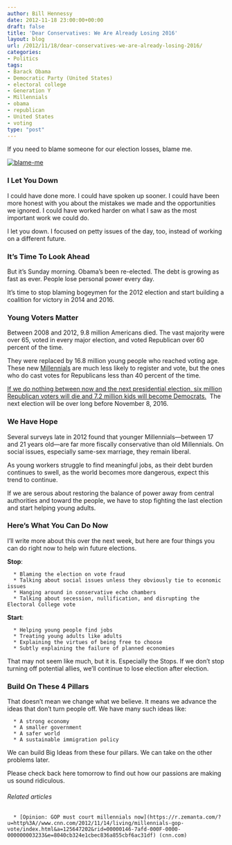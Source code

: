 ```yaml
---
author: Bill Hennessy
date: 2012-11-18 23:00:00+00:00
draft: false
title: 'Dear Conservatives: We Are Already Losing 2016'
layout: blog
url: /2012/11/18/dear-conservatives-we-are-already-losing-2016/
categories:
- Politics
tags:
- Barack Obama
- Democratic Party (United States)
- electoral college
- Generation Y
- Millennials
- obama
- republican
- United States
- voting
type: "post"
---
```


If you need to blame someone for our election losses, blame me.

[![blame-me](https://ludicrite.files.wordpress.com/2012/11/blame-me_thumb.jpg)
](https://ludicrite.files.wordpress.com/2012/11/blame-me.jpg)


### I Let You Down


I could have done more. I could have spoken up sooner. I could have been more honest with you about the mistakes we made and the opportunities we ignored. I could have worked harder on what I saw as the most important work we could do.

I let you down. I focused on petty issues of the day, too, instead of working on a different future.


### It’s Time To Look Ahead


But it’s Sunday morning. Obama’s been re-elected. The debt is growing as fast as ever. People lose personal power every day.

It’s time to stop blaming bogeymen for the 2012 election and start building a coalition for victory in 2014 and 2016.


### Young Voters Matter


Between 2008 and 2012, 9.8 million Americans died. The vast majority were over 65, voted in every major election, and voted Republican over 60 percent of the time.

They were replaced by 16.8 million young people who reached voting age. These new [Millennials](https://hennessysview.com/?s=Millennials&submit=Search) are much less likely to register and vote, but the ones who do cast votes for Republicans less than 40 percent of the time.

[If we do nothing between now and the next presidential election, six million Republican voters will die and 7.2 million kids will become Democrats.](https://hennessysview.com/2012/11/07/the-conservative-base-is-dying-and-taking-freedom-with-it/)  The next election will be over long before November 8, 2016.


### We Have Hope


Several surveys late in 2012 found that younger Millennials—between 17 and 21 years old—are far more fiscally conservative than old Millennials. On social issues, especially same-sex marriage, they remain liberal.

As young workers struggle to find meaningful jobs, as their debt burden continues to swell, as the world becomes more dangerous, expect this trend to continue.

If we are serous about restoring the balance of power away from central authorities and toward the people, we have to stop fighting the last election and start helping young adults.


### Here’s What You Can Do Now


I’ll write more about this over the next week, but here are four things you can do right now to help win future elections.

**Stop**:



	  * Blaming the election on vote fraud
	  * Talking about social issues unless they obviously tie to economic issues
	  * Hanging around in conservative echo chambers
	  * Talking about secession, nullification, and disrupting the Electoral College vote

**Start**:



	  * Helping young people find jobs
	  * Treating young adults like adults
	  * Explaining the virtues of being free to choose
	  * Subtly explaining the failure of planned economies

That may not seem like much, but it is. Especially the Stops. If we don’t stop turning off potential allies, we’ll continue to lose election after election.


### Build On These 4 Pillars


That doesn’t mean we change what we believe. It means we advance the ideas that don’t turn people off. We have many such ideas like:



	  * A strong economy
	  * A smaller government
	  * A safer world
	  * A sustainable immigration policy

We can build Big Ideas from these four pillars. We can take on the other problems later.

Please check back here tomorrow to find out how our passions are making us sound ridiculous.


###### Related articles





	  * [Opinion: GOP must court millennials now](https://r.zemanta.com/?u=http%3A//www.cnn.com/2012/11/14/living/millennials-gop-vote/index.html&a=125647202&rid=00000146-7afd-000F-0000-000000003233&e=8040cb324e1cbec836a855cbf6ac31df) (cnn.com)


